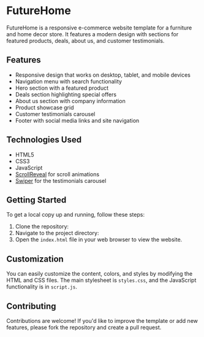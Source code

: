 # FutureHome

FutureHome is a responsive e-commerce website template for a furniture and home decor store. It features a modern design with sections for featured products, deals, about us, and customer testimonials.

## Features

- Responsive design that works on desktop, tablet, and mobile devices
- Navigation menu with search functionality
- Hero section with a featured product
- Deals section highlighting special offers
- About us section with company information
- Product showcase grid
- Customer testimonials carousel
- Footer with social media links and site navigation

## Technologies Used

- HTML5
- CSS3
- JavaScript
- [ScrollReveal](https://scrollrevealjs.org/) for scroll animations
- [Swiper](https://swiperjs.com/) for the testimonials carousel

## Getting Started

To get a local copy up and running, follow these steps:

1. Clone the repository:
2. Navigate to the project directory:
3. Open the `index.html` file in your web browser to view the website.

## Customization

You can easily customize the content, colors, and styles by modifying the HTML and CSS files. The main stylesheet is `styles.css`, and the JavaScript functionality is in `script.js`.

## Contributing

Contributions are welcome! If you'd like to improve the template or add new features, please fork the repository and create a pull request.

